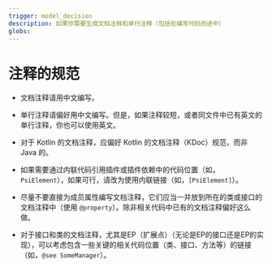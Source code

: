 ```yaml
---
trigger: model_decision
description: 如果你需要生成文档注释和单行注释（包括在编写代码的途中）
globs: 
---
```


# 注释的规范

- 文档注释请用中文编写。
- 单行注释请偏好用中文编写。但是，如果注释较短，或者同文件中已有英文的单行注释，你也可以使用英文。
 
- 对于 Kotlin 的文档注释，应偏好 Kotlin 的文档注释（KDoc）规范，而非 Java 的。
- 如果需要通过内联代码引用插件或插件依赖中的代码位置（如，`PsiElement`），如果可行，请改为使用内联链接（如，`[PsiElement]`）。
- 尽量不要直接为成员属性编写文档注释，它们应当一并放到所在的类或接口的文档注释中（使用 `@property`）。除非相关代码中已有的文档注释偏好这么做。
- 对于接口和类的文档注释，尤其是EP（扩展点）（无论是EP的接口还是EP的实现），可以考虑包含一些关键的相关代码位置（类、接口、方法等）的链接（如，`@see SomeManager`）。